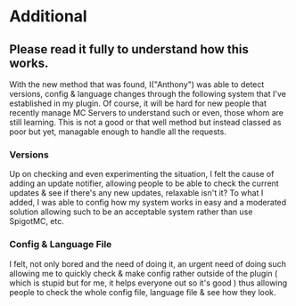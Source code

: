 # Additional
## Please read it fully to understand how this works.

With the new method that was found, I("Anthony") was able to detect versions, config & language changes through the following system that I've established in my plugin.
Of course, it will be hard for new people that recently manage MC Servers to understand such or even, those whom are still learning.
This is not a good or that well method but instead classed as poor but yet, managable enough to handle all the requests.

### Versions
Up on checking and even experimenting the situation, I felt the cause of adding an update notifier, allowing people to be able to check the current updates & see if there's any new updates, relaxable isn't it? To what I added, I was able to config how my system works in easy and a moderated solution allowing such to be an acceptable system rather than use SpigotMC, etc.

### Config & Language File
I felt, not only bored and the need of doing it, an urgent need of doing such allowing me to quickly check & make config rather outside of the plugin ( which is stupid but for me, it helps everyone out so it's good ) thus allowing people to check the whole config file, language file & see how they look.
